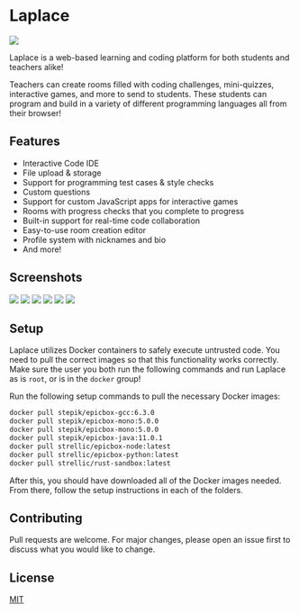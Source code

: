 # Laplace
![](https://i.imgur.com/PdthHrv.png)

Laplace is a web-based learning and coding platform for both students and teachers alike!

Teachers can create rooms filled with coding challenges, mini-quizzes, interactive games, and more to send to students.
These students can program and build in a variety of different programming languages all from their browser!

## Features
* Interactive Code IDE
* File upload & storage
* Support for programming test cases & style checks
* Custom questions
* Support for custom JavaScript apps for interactive games
* Rooms with progress checks that you complete to progress
* Built-in support for real-time code collaboration
* Easy-to-use room creation editor
* Profile system with nicknames and bio
* And more!

## Screenshots
![](https://i.imgur.com/3dY8jCD.jpg)
![](https://i.imgur.com/EGfzETA.png)
![](https://i.imgur.com/xg9yUF9.png)
![](https://i.imgur.com/PQa1e6L.png)
![](https://i.imgur.com/d54zHAU.png)
![](https://i.imgur.com/hhZ4COv.png)

## Setup
Laplace utilizes Docker containers to safely execute untrusted code. You need to pull the correct images so that this functionality works correctly. Make sure the user you both run the following commands and run Laplace as is `root`, or is in the `docker` group!

Run the following setup commands to pull the necessary Docker images:
```bash
docker pull stepik/epicbox-gcc:6.3.0
docker pull stepik/epicbox-mono:5.0.0
docker pull stepik/epicbox-mono:5.0.0
docker pull stepik/epicbox-java:11.0.1
docker pull strellic/epicbox-node:latest
docker pull strellic/epicbox-python:latest
docker pull strellic/rust-sandbox:latest
```

After this, you should have downloaded all of the Docker images needed.
From there, follow the setup instructions in each of the folders.

## Contributing
Pull requests are welcome. For major changes, please open an issue first to discuss what you would like to change.

## License
[MIT](https://choosealicense.com/licenses/mit/)
